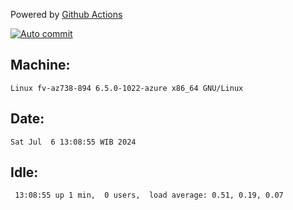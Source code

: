 Powered by [Github Actions](https://github.com/features/actions)

[![Auto commit](https://github.com/hiage/workstation/workflows/Auto%20commit/badge.svg)](https://github.com/hiage/workstation/actions?query=workflow%3A%22Auto+commit%22)

## Machine:
```
Linux fv-az738-894 6.5.0-1022-azure x86_64 GNU/Linux
```
## Date:
```
Sat Jul  6 13:08:55 WIB 2024
```
## Idle:
```
 13:08:55 up 1 min,  0 users,  load average: 0.51, 0.19, 0.07
```
